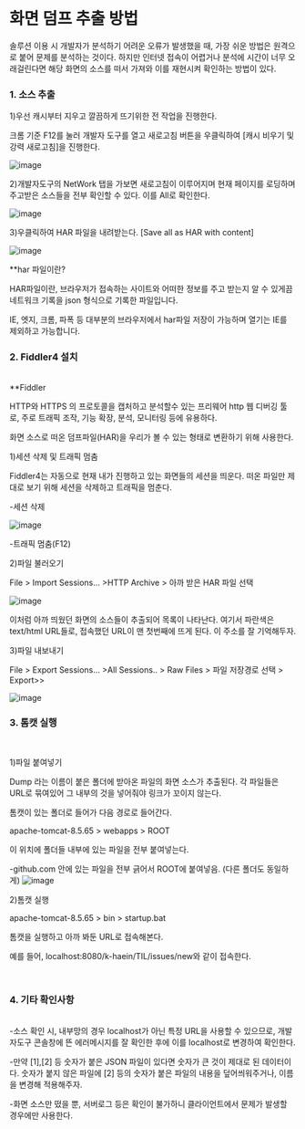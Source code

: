 
# 화면 덤프 추출 방법

솔루션 이용 시 개발자가 분석하기 어려운 오류가 발생했을 때, 가장 쉬운 방법은 원격으로 붙어 문제를 분석하는 것이다. 하지만 인터넷 접속이 어렵거나 분석에 시간이 너무 오래걸린다면 해당 화면의 소스를 떠서 가져와 이를 재현시켜 확인하는 방법이 있다.

### 1. 소스 추출

1)우선 캐시부터 지우고 깔끔하게 뜨기위한 전 작업을 진행한다.

크롬 기준 F12를 눌러 개발자 도구를 열고 새로고침 버튼을 우클릭하여 [캐시 비우기 및 강력 새로고침]을 진행한다.

![image](https://user-images.githubusercontent.com/75053256/137066517-3040c0dd-12ee-4b02-8123-2f198625deb0.png)

2)개발자도구의 NetWork 탭을 가보면 새로고침이 이루어지며 현재 페이지를 로딩하며 주고받은 소스들을 전부 확인할 수 있다. 이를 All로 확인한다.

![image](https://user-images.githubusercontent.com/75053256/137066887-f2e2d60c-0a01-4e10-af61-df57ad4e87b7.png)

3)우클릭하여 HAR 파일을 내려받는다.
[Save all as HAR with content]

![image](https://user-images.githubusercontent.com/75053256/137067014-9d9b22ff-be2f-4b1a-8299-1f01e2130e03.png)

**har 파일이란?

HAR파일이란, 브라우저가 접속하는 사이트와 어떠한 정보를 주고 받는지 알 수 있게끔 네트워크 기록을 json 형식으로 기록한 파일입니다.

IE, 엣지, 크롬, 파폭 등 대부분의 브라우저에서 har파일 저장이 가능하며 열기는 IE를 제외하고 가능합니다.


### 2. Fiddler4 설치

<br>
**Fiddler

HTTP와 HTTPS 의 프로토콜을 캡처하고 분석할수 있는 프리웨어 http 웹 디버깅 툴로, 주로 트래픽 조작, 기능 확장, 분석, 모니터링 등에 유용하다.

화면 소스로 떠온 덤프파일(HAR)을 우리가 볼 수 있는 형태로 변환하기 위해 사용한다.

1)세션 삭제 및 트래픽 멈춤

Fiddler4는 자동으로 현재 내가 진행하고 있는 화면들의 세션을 띄운다. 떠온 파일만 제대로 보기 위해 세션을 삭제하고 트래픽을 멈춘다.

-세션 삭제

![image](https://user-images.githubusercontent.com/75053256/137068341-5d308a84-9219-40b7-81dc-9b9c5201b5e7.png)

-트래픽 멈춤(F12)

2)파일 불러오기

File > Import Sessions... >HTTP Archive > 아까 받은 HAR 파일 선택

![image](https://user-images.githubusercontent.com/75053256/137068606-6156887c-85d8-4bbc-95c8-862203ca97cd.png)

이처럼 아까 띄웠던 화면의 소스들이 추출되어 목록이 나타난다. 여기서 파란색은 text/html URL들로, 접속했던 URL이 맨 첫번째에 뜨게 된다. 이 주소를 잘 기억해두자.

3)파일 내보내기

File > Export Sessions... >All Sessions.. > Raw Files > 파일 저장경로 선택 > Export>>

![image](https://user-images.githubusercontent.com/75053256/137068791-3e15e163-3885-4f0f-8d47-96cb1d6c2a1b.png)


### 3. 톰캣 실행

<br>

1)파일 붙여넣기

Dump 라는 이름이 붙은 폴더에 받아온 파일의 화면 소스가 추출된다. 각 파일들은 URL로 묶여있어 그 내부의 것을 넣어줘야 링크가 꼬이지 않는다.

톰캣이 있는 폴더로 들어가 다음 경로로 들어간다.

apache-tomcat-8.5.65 > webapps > ROOT

이 위치에 폴더들 내부에 있는 파일을 전부 붙여넣는다.

-github.com 안에 있는 파일을 전부 긁어서 ROOT에 붙여넣음. (다른 폴더도 동일하게)
![image](https://user-images.githubusercontent.com/75053256/137069461-087d2a64-b53c-4652-bd0a-27539e18c4a4.png)

2)톰캣 실행

apache-tomcat-8.5.65 > bin > startup.bat

톰캣을 실행하고 아까 봐둔 URL로 접속해본다.

예를 들어, localhost:8080/k-haein/TIL/issues/new와 같이 접속한다.

<br>

### 4. 기타 확인사항
<br>
-소스 확인 시, 내부망의 경우 localhost가 아닌 특정 URL을 사용할 수 있으므로, 개발자도구 콘솔창에 뜬 에러메시지를 잘 확인한 후에 이를 localhost로 변경하여 확인한다.

-만약 [1],[2] 등 숫자가 붙은 JSON 파일이 있다면 숫자가 큰 것이 제대로 된 데이터이다. 숫자가 붙지 않은 파일에 [2] 등의 숫자가 붙은 파일의 내용을 덮어씌워주거나, 이름을 변경해 적용해주자.

-화면 소스만 떴을 뿐, 서버로그 등은 확인이 불가하니 클라이언트에서 문제가 발생할 경우에만 사용한다.

<!-- 2021.10.13 -->